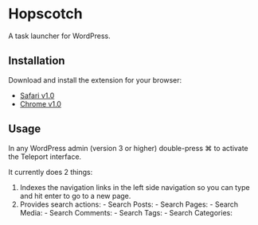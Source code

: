 # Hopscotch

A task launcher for WordPress.

## Installation

Download and install the extension for your browser:

- [Safari v1.0][safari]
- [Chrome v1.0][chrome]

[Safari]: https://github.com/downloads/beaucollins/wp-teleport/wp-teleport_v1.0.safariextz
[Chrome]: https://github.com/downloads/beaucollins/wp-teleport/wp-teleport_v1.0.crx

## Usage

In any WordPress admin (version 3 or higher) double-press &#x2318; to
activate the Teleport interface.

It currently does 2 things:

  1. Indexes the navigation links in the left side navigation so you can
  type and hit enter to go to a new page.
  2. Provides search actions:
    - Search Posts:
    - Search Pages:
    - Search Media:
    - Search Comments:
    - Search Tags:
    - Search Categories:

